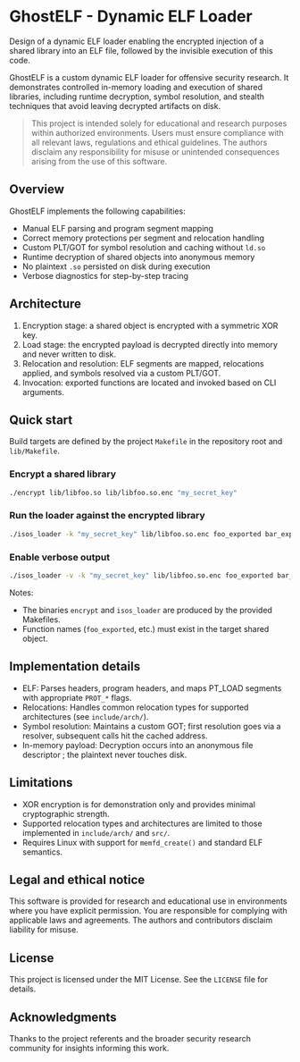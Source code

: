 # GhostELF - Dynamic ELF Loader

Design of a dynamic ELF loader enabling the encrypted injection of a shared library into an ELF file, followed by the invisible execution of this code.

GhostELF is a custom dynamic ELF loader for offensive security research. It demonstrates controlled in-memory loading and execution of shared libraries, including runtime decryption, symbol resolution, and stealth techniques that avoid leaving decrypted artifacts on disk.

> This project is intended solely for educational and research purposes within authorized environments. Users must ensure compliance with all relevant laws, regulations and ethical guidelines. The authors disclaim any responsibility for misuse or unintended consequences arising from the use of this software.

## Overview

GhostELF implements the following capabilities:

- Manual ELF parsing and program segment mapping
- Correct memory protections per segment and relocation handling
- Custom PLT/GOT for symbol resolution and caching without `ld.so`
- Runtime decryption of shared objects into anonymous memory
- No plaintext `.so` persisted on disk during execution
- Verbose diagnostics for step-by-step tracing

## Architecture

1. Encryption stage: a shared object is encrypted with a symmetric XOR key.
2. Load stage: the encrypted payload is decrypted directly into memory and never written to disk.
3. Relocation and resolution: ELF segments are mapped, relocations applied, and symbols resolved via a custom PLT/GOT.
4. Invocation: exported functions are located and invoked based on CLI arguments.

## Quick start

Build targets are defined by the project `Makefile` in the repository root and `lib/Makefile`.

### Encrypt a shared library
```bash
./encrypt lib/libfoo.so lib/libfoo.so.enc "my_secret_key"
```

### Run the loader against the encrypted library
```bash
./isos_loader -k "my_secret_key" lib/libfoo.so.enc foo_exported bar_exported
```

### Enable verbose output
```bash
./isos_loader -v -k "my_secret_key" lib/libfoo.so.enc foo_exported bar_exported
```

Notes:
- The binaries `encrypt` and `isos_loader` are produced by the provided Makefiles.
- Function names (`foo_exported`, etc.) must exist in the target shared object.

## Implementation details

- ELF: Parses headers, program headers, and maps PT_LOAD segments with appropriate `PROT_*` flags.
- Relocations: Handles common relocation types for supported architectures (see `include/arch/`).
- Symbol resolution: Maintains a custom GOT; first resolution goes via a resolver, subsequent calls hit the cached address.
- In-memory payload: Decryption occurs into an anonymous file descriptor ; the plaintext never touches disk.

## Limitations

- XOR encryption is for demonstration only and provides minimal cryptographic strength.
- Supported relocation types and architectures are limited to those implemented in `include/arch/` and `src/`.
- Requires Linux with support for `memfd_create()` and standard ELF semantics.

## Legal and ethical notice

This software is provided for research and educational use in environments where you have explicit permission. You are responsible for complying with applicable laws and agreements. The authors and contributors disclaim liability for misuse.

## License

This project is licensed under the MIT License. See the `LICENSE` file for details.

## Acknowledgments

Thanks to the project referents and the broader security research community for insights informing this work.
